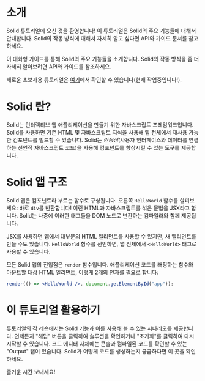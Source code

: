 # 소개

Solid 튜토리얼에 오신 것을 환영합니다! 이 튜토리얼은 Solid의 주요 기능들에 대해서 안내합니다. Solid의 작동 방식에 대해서 자세히 알고 싶다면 API와 가이드 문서를 참고하세요.

이 대화형 가이드를 통해 Solid의 주요 기능들을 소개합니다. Solid의 작동 방식을 좀 더 자세히 알아보려면 API와 가이드를 참조하세요.

새로운 초보자용 튜토리얼은 [여기](https://docs.solidjs.com/guides/tutorials/getting-started-with-solid/welcome)에서 확인할 수 있습니다(현재 작업중입니다!).

# Solid 란?
Solid는 인터랙티브 웹 애플리케이션을 만들기 위한 자바스크립트 프레임워크입니다.
Solid를 사용하면 기존 HTML 및 자바스크립트 지식을 사용해 앱 전체에서 재사용 가능한 컴포넌트를 빌드할 수 있습니다.
Solid는 _반응성_(사용자 인터페이스와 데이터를 연결하는 선언적 자바스크립트 코드)을 사용해 컴포넌트를 향상시킬 수 있는 도구를 제공합니다.

# Solid 앱 구조

Solid 앱은 컴포넌트라 부르는 함수로 구성됩니다. 오른쪽 `HelloWorld` 함수를 살펴보세요: 바로 `div`를 반환합니다! 이런 HTML과 자바스크립트를 섞은 문법을 JSX라고 합니다. Solid는 나중에 이러한 태그들을 DOM 노드로 변환하는 컴파일러와 함께 제공됩니다.

JSX를 사용하면 앱에서 대부분의 HTML 엘리먼트를 사용할 수 있지만, 새 엘리먼트를 만들 수도 있습니다. `HelloWorld` 함수를 선언하면, 앱 전체에서 `<HelloWorld>` 태그로 사용할 수 있습니다.

모든 Solid 앱의 진입점은 `render` 함수입니다. 애플리케이션 코드를 래핑하는 함수와 마운트할 대상 HTML 엘리먼트, 이렇게 2개의 인자를 필요로 합니다:
```jsx
render(() => <HelloWorld />, document.getElementById("app"));
```

# 이 튜토리얼 활용하기

튜토리얼의 각 레슨에서는 Solid 기능과 이를 사용해 볼 수 있는 시나리오를 제공합니다. 언제든지 "해답" 버튼을 클릭하여 솔루션을 확인하거나 "초기화"를 클릭하여 다시 시작할 수 있습니다. 코드 에디터 자체에는 콘솔과 컴파일된 코드를 확인할 수 있는 "Output" 탭이 있습니다. Solid가 어떻게 코드를 생성하는지 궁금하다면 이 곳을 확인하세요.

즐거운 시간 보내세요!
